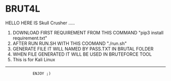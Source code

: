 # BRUT4L
HELLO HERE IS Skull Crusher .....
1) DOWNLOAD FIRST REQUIREMENT FROM THIS COMMAND "pip3 install requirement.txt"
2) AFTER RUN RUN.SH WITH THIS COOMAND "./run.sh"
3) GENERATE FILE IT WILL NAMED BY PASS.TXT IN BRUTAL FOLDER
4) WHEN FILE GENERATED IT WILL BE USED IN BRUTEFORCE TOOL
5) This is for Kali Linux

----------------------------------------------------------------------------------------					
					
				ENJOY ;)
